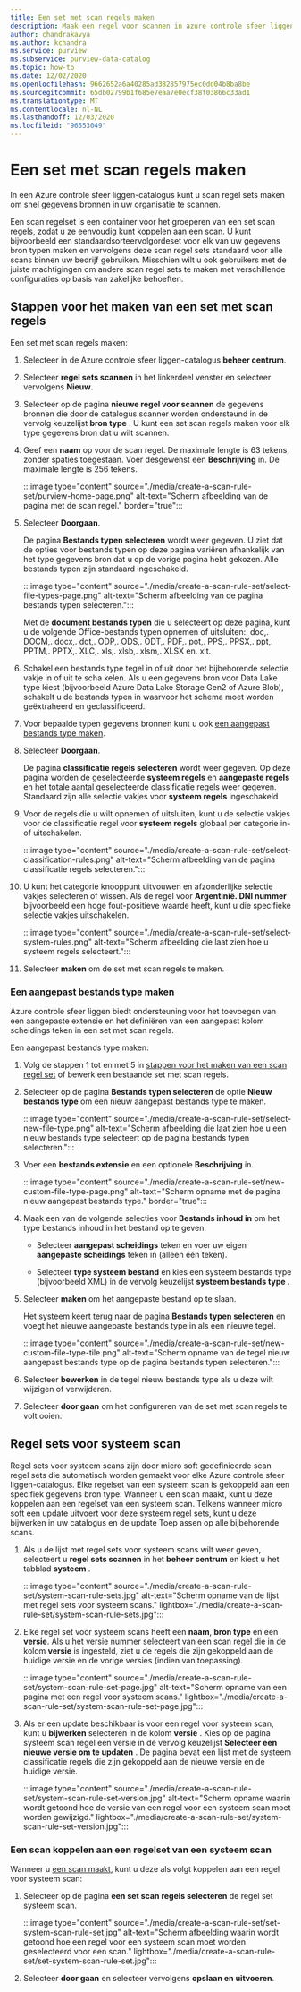```yaml
---
title: Een set met scan regels maken
description: Maak een regel voor scannen in azure controle sfeer liggen om snel gegevens bronnen in uw organisatie te scannen.
author: chandrakavya
ms.author: kchandra
ms.service: purview
ms.subservice: purview-data-catalog
ms.topic: how-to
ms.date: 12/02/2020
ms.openlocfilehash: 9662652a6a40285ad382857975ec0dd04b8ba8be
ms.sourcegitcommit: 65db02799b1f685e7eaa7e0ecf38f03866c33ad1
ms.translationtype: MT
ms.contentlocale: nl-NL
ms.lasthandoff: 12/03/2020
ms.locfileid: "96553049"
---
```

# <a name="create-a-scan-rule-set"></a>Een set met scan regels maken

In een Azure controle sfeer liggen-catalogus kunt u scan regel sets maken om snel gegevens bronnen in uw organisatie te scannen.

Een scan regelset is een container voor het groeperen van een set scan regels, zodat u ze eenvoudig kunt koppelen aan een scan. U kunt bijvoorbeeld een standaardsorteervolgordeset voor elk van uw gegevens bron typen maken en vervolgens deze scan regel sets standaard voor alle scans binnen uw bedrijf gebruiken. Misschien wilt u ook gebruikers met de juiste machtigingen om andere scan regel sets te maken met verschillende configuraties op basis van zakelijke behoeften.

## <a name="steps-to-create-a-scan-rule-set"></a>Stappen voor het maken van een set met scan regels

Een set met scan regels maken:

1. Selecteer in de Azure controle sfeer liggen-catalogus **beheer centrum**.

1. Selecteer **regel sets scannen** in het linkerdeel venster en selecteer vervolgens **Nieuw**.

1. Selecteer op de pagina **nieuwe regel voor scannen** de gegevens bronnen die door de catalogus scanner worden ondersteund in de vervolg keuzelijst **bron type** . U kunt een set scan regels maken voor elk type gegevens bron dat u wilt scannen.

1. Geef een **naam** op voor de scan regel. De maximale lengte is 63 tekens, zonder spaties toegestaan. Voer desgewenst een **Beschrijving** in. De maximale lengte is 256 tekens.

   :::image type="content" source="./media/create-a-scan-rule-set/purview-home-page.png" alt-text="Scherm afbeelding van de pagina met de scan regel." border="true":::

1. Selecteer **Doorgaan**.

   De pagina **Bestands typen selecteren** wordt weer gegeven. U ziet dat de opties voor bestands typen op deze pagina variëren afhankelijk van het type gegevens bron dat u op de vorige pagina hebt gekozen. Alle bestands typen zijn standaard ingeschakeld.

      :::image type="content" source="./media/create-a-scan-rule-set/select-file-types-page.png" alt-text="Scherm afbeelding van de pagina bestands typen selecteren.":::

   Met de **document bestands typen** die u selecteert op deze pagina, kunt u de volgende Office-bestands typen opnemen of uitsluiten:. doc,. DOCM,. docx,. dot,. ODP,. ODS,. ODT,. PDF,. pot,. PPS,. PPSX,. ppt,. PPTM,. PPTX,. XLC,. xls,. xlsb,. xlsm,. XLSX en. xlt.

1. Schakel een bestands type tegel in of uit door het bijbehorende selectie vakje in of uit te scha kelen. Als u een gegevens bron voor Data Lake type kiest (bijvoorbeeld Azure Data Lake Storage Gen2 of Azure Blob), schakelt u de bestands typen in waarvoor het schema moet worden geëxtraheerd en geclassificeerd.

1. Voor bepaalde typen gegevens bronnen kunt u ook [een aangepast bestands type maken](#create-a-custom-file-type).

1. Selecteer **Doorgaan**.

   De pagina **classificatie regels selecteren** wordt weer gegeven. Op deze pagina worden de geselecteerde **systeem regels** en **aangepaste regels** en het totale aantal geselecteerde classificatie regels weer gegeven. Standaard zijn alle selectie vakjes voor **systeem regels** ingeschakeld

1. Voor de regels die u wilt opnemen of uitsluiten, kunt u de selectie vakjes voor de classificatie regel voor **systeem regels** globaal per categorie in-of uitschakelen.

   :::image type="content" source="./media/create-a-scan-rule-set/select-classification-rules.png" alt-text="Scherm afbeelding van de pagina classificatie regels selecteren.":::

1. U kunt het categorie knooppunt uitvouwen en afzonderlijke selectie vakjes selecteren of wissen. Als de regel voor **Argentinië. DNI nummer** bijvoorbeeld een hoge fout-positieve waarde heeft, kunt u die specifieke selectie vakjes uitschakelen.

   :::image type="content" source="./media/create-a-scan-rule-set/select-system-rules.png" alt-text="Scherm afbeelding die laat zien hoe u systeem regels selecteert.":::

1. Selecteer **maken** om de set met scan regels te maken.

### <a name="create-a-custom-file-type"></a>Een aangepast bestands type maken

Azure controle sfeer liggen biedt ondersteuning voor het toevoegen van een aangepaste extensie en het definiëren van een aangepast kolom scheidings teken in een set met scan regels.

Een aangepast bestands type maken:

1. Volg de stappen 1 tot en met 5 in [stappen voor het maken van een scan regel set](#steps-to-create-a-scan-rule-set) of bewerk een bestaande set met scan regels.

1. Selecteer op de pagina **Bestands typen selecteren** de optie **Nieuw bestands type** om een nieuw aangepast bestands type te maken.

   :::image type="content" source="./media/create-a-scan-rule-set/select-new-file-type.png" alt-text="Scherm afbeelding die laat zien hoe u een nieuw bestands type selecteert op de pagina bestands typen selecteren.":::

1. Voer een **bestands extensie** en een optionele **Beschrijving** in.

   :::image type="content" source="./media/create-a-scan-rule-set/new-custom-file-type-page.png" alt-text="Scherm opname met de pagina nieuw aangepast bestands type." border="true":::

1. Maak een van de volgende selecties voor **Bestands inhoud in** om het type bestands inhoud in het bestand op te geven:

   - Selecteer **aangepast scheidings** teken en voer uw eigen **aangepaste scheidings** teken in (alleen één teken).

   - Selecteer **type systeem bestand** en kies een systeem bestands type (bijvoorbeeld XML) in de vervolg keuzelijst **systeem bestands type** .

1. Selecteer **maken** om het aangepaste bestand op te slaan.

   Het systeem keert terug naar de pagina **Bestands typen selecteren** en voegt het nieuwe aangepaste bestands type in als een nieuwe tegel.

   :::image type="content" source="./media/create-a-scan-rule-set/new-custom-file-type-tile.png" alt-text="Scherm opname van de tegel nieuw aangepast bestands type op de pagina bestands typen selecteren.":::

1. Selecteer **bewerken** in de tegel nieuw bestands type als u deze wilt wijzigen of verwijderen.

1. Selecteer **door gaan** om het configureren van de set met scan regels te volt ooien.

## <a name="system-scan-rule-sets"></a>Regel sets voor systeem scan

Regel sets voor systeem scans zijn door micro soft gedefinieerde scan regel sets die automatisch worden gemaakt voor elke Azure controle sfeer liggen-catalogus. Elke regelset van een systeem scan is gekoppeld aan een specifiek gegevens bron type. Wanneer u een scan maakt, kunt u deze koppelen aan een regelset van een systeem scan. Telkens wanneer micro soft een update uitvoert voor deze systeem regel sets, kunt u deze bijwerken in uw catalogus en de update Toep assen op alle bijbehorende scans.

1. Als u de lijst met regel sets voor systeem scans wilt weer geven, selecteert u **regel sets scannen** in het **beheer centrum** en kiest u het tabblad **systeem** .

   :::image type="content" source="./media/create-a-scan-rule-set/system-scan-rule-sets.jpg" alt-text="Scherm opname van de lijst met regel sets voor systeem scans." lightbox="./media/create-a-scan-rule-set/system-scan-rule-sets.jpg":::

1. Elke regel set voor systeem scans heeft een **naam**, **bron type** en een **versie**. Als u het versie nummer selecteert van een scan regel die in de kolom **versie** is ingesteld, ziet u de regels die zijn gekoppeld aan de huidige versie en de vorige versies (indien van toepassing).

   :::image type="content" source="./media/create-a-scan-rule-set/system-scan-rule-set-page.jpg" alt-text="Scherm opname van een pagina met een regel voor systeem scans." lightbox="./media/create-a-scan-rule-set/system-scan-rule-set-page.jpg":::

1. Als er een update beschikbaar is voor een regel voor systeem scan, kunt u **bijwerken** selecteren in de kolom **versie** . Kies op de pagina systeem scan regel een versie in de vervolg keuzelijst **Selecteer een nieuwe versie om te updaten** . De pagina bevat een lijst met de systeem classificatie regels die zijn gekoppeld aan de nieuwe versie en de huidige versie.

   :::image type="content" source="./media/create-a-scan-rule-set/system-scan-rule-set-version.jpg" alt-text="Scherm opname waarin wordt getoond hoe de versie van een regel voor een systeem scan moet worden gewijzigd." lightbox="./media/create-a-scan-rule-set/system-scan-rule-set-version.jpg":::

### <a name="associate-a-scan-with-a-system-scan-rule-set"></a>Een scan koppelen aan een regelset van een systeem scan

Wanneer u [een scan maakt](tutorial-scan-data.md#scan-data-into-the-catalog), kunt u deze als volgt koppelen aan een regel voor systeem scan:

1. Selecteer op de pagina **een set scan regels selecteren** de regel set systeem scan.

   :::image type="content" source="./media/create-a-scan-rule-set/set-system-scan-rule-set.jpg" alt-text="Scherm afbeelding waarin wordt getoond hoe een regel voor een systeem scan moet worden geselecteerd voor een scan." lightbox="./media/create-a-scan-rule-set/set-system-scan-rule-set.jpg":::

1. Selecteer **door gaan** en selecteer vervolgens **opslaan en uitvoeren**.
